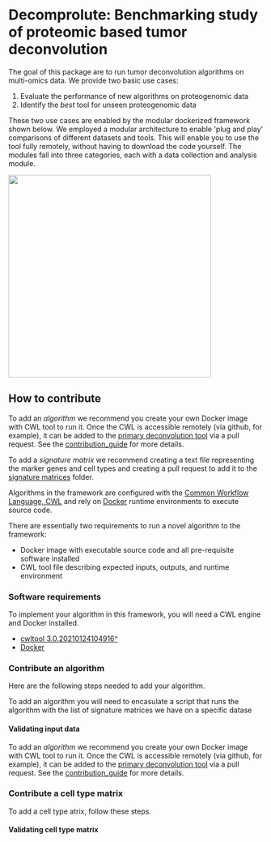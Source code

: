 # Decomprolute: Benchmarking study of proteomic based tumor deconvolution
The goal of this package are to run tumor deconvolution algorithms on multi-omics data. We provide two basic use cases:
1. Evaluate the performance of new algorithms on proteogenomic data
2. Identify the *best* tool for unseen proteogenomic data

These two use cases are enabled by the modular dockerized framework shown below. We employed a modular architecture to enable 'plug and play' comparisons of different datasets and tools. This will enable you to use the tool fully remotely, without having to download the code yourself. The modules fall into three categories, each with a data collection and analysis module.

<img src="./deconvFIgure1.png" width="400">

## How to contribute

To add an *algorithm* we recommend you create your own Docker image with CWL tool to run it. Once the CWL is accessible remotely (via github, for example), it can be added to the [primary deconvolution tool](./metrics/run-deconv.cwl) via a pull request. See the [contribution_guide](./contribution_guide) for more details.

To add a *signature matrix* we recommend creating a text file representing the marker genes and cell types and creating a pull request to add it to the [signature matrices](./signature_matrices) folder.

Algorithms in the framework are configured with the [Common Workflow Language, CWL](#https://www.commonwl.org/user_guide/) and rely on [Docker](https://www.docker.com/) runtime environments to execute source code.

There are essentially two requirements to run a novel algorithm to the framework:

- Docker image with executable source code and all pre-requisite software installed
- CWL tool file describing expected inputs, outputs, and runtime environment

### Software requirements

To implement your algorithm in this framework, you will need a CWL engine and Docker installed.

- [cwltool 3.0.20210124104916^](https://github.com/common-workflow-language/cwltool)
- [Docker](https://docs.docker.com/get-docker/)

### Contribute an algorithm

Here are the following steps needed to add your algorithm.

To add an algorithm you will need to encasulate a script that runs the algorithm with the list of signature matrices we have on a specific datase


#### Validating input data

To add an *algorithm* we recommend you create your own Docker image with CWL tool to run it. Once the CWL is accessible remotely (via github, for example), it can be added to the [primary deconvolution tool](./metrics/run-deconv.cwl) via a pull request. See the [contribution_guide](./contribution_guide) for more details.

### Contribute a cell type matrix
To add a cell type atrix, follow these steps.

#### Validating cell type matrix
